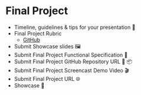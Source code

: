 # Final Project
- Timeline, guidelines & tips for your presentation 🎤
- Final Project Rubric
  - [GitHub](https://github.com/DPI-WE/rubric)
- Submit Showcase slides 🖼️
- Submit Final Project Functional Specification 📝
- Submit Final Project GitHub Repository URL 🔗 📦
- Submit Final Project Screencast Demo Video 🎬
- Submit Final Project URL 🌐
- Showcase 🎉

